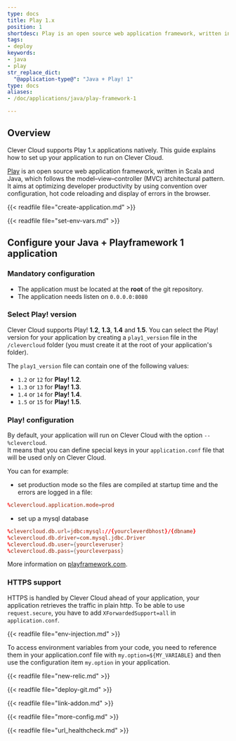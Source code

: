 ```yaml
---
type: docs
title: Play 1.x 
position: 1
shortdesc: Play is an open source web application framework, written in Scala and Java, which follows the model–view–controller (MVC) architectural pattern.
tags:
- deploy
keywords:
- java
- play
str_replace_dict:
  "@application-type@": "Java + Play! 1"
type: docs
aliases:
- /doc/applications/java/play-framework-1

---
```


## Overview

Clever Cloud supports Play 1.x applications natively. This guide explains how to set up your application to run
on Clever Cloud.

[Play](https://www.playframework.com) is an open source web application framework, written in Scala and Java, which follows the model–view–controller (MVC) architectural pattern. It aims at optimizing developer productivity by using convention over configuration, hot code reloading and display of errors in the browser.

{{< readfile file="create-application.md" >}}

{{< readfile file="set-env-vars.md" >}}

## Configure your Java + Playframework 1 application

### Mandatory configuration

* The application must be located at the **root** of the git repository.
* The application needs listen on `0.0.0.0:8080`

### Select Play! version

Clever Cloud supports Play! **1.2**, **1.3**, **1.4** and **1.5**. You can select the Play! version for your application by creating a `play1_version` file in the `/clevercloud` folder (you must create it at the root of your application's folder).

The `play1_version` file can contain one of the following values:

* `1.2` or `12` for **Play! 1.2**.
* `1.3` or `13` for **Play! 1.3**.
* `1.4` or `14` for **Play! 1.4**.
* `1.5` or `15` for **Play! 1.5**.

### Play! configuration

By default, your application will run on Clever Cloud with the option `--%clevercloud`.  
It means that you can define special keys in your `application.conf` file that will be used only on Clever Cloud.

You can for example:

* set production mode so the files are compiled at startup time and the errors are logged in a file:

```conf
%clevercloud.application.mode=prod
```

* set up a mysql database

```conf
%clevercloud.db.url=jdbc:mysql://{yourcleverdbhost}/{dbname}
%clevercloud.db.driver=com.mysql.jdbc.Driver
%clevercloud.db.user={yourcleveruser}
%clevercloud.db.pass={yourcleverpass}
```

More information on [playframework.com](https://www.playframework.com).

### HTTPS support

HTTPS is handled by Clever Cloud ahead of your application, your application retrieves the traffic in plain http. To be able to use `request.secure`, you have to add `XForwardedSupport=all` in `application.conf`.

{{< readfile file="env-injection.md" >}}

To access environment variables from your code, you need to reference them in your application.conf file with `my.option=${MY_VARIABLE}` and then use the configuration item `my.option` in your application.

{{< readfile file="new-relic.md" >}}

{{< readfile file="deploy-git.md" >}}

{{< readfile file="link-addon.md" >}}

{{< readfile file="more-config.md" >}}

{{< readfile file="url_healthcheck.md" >}}
